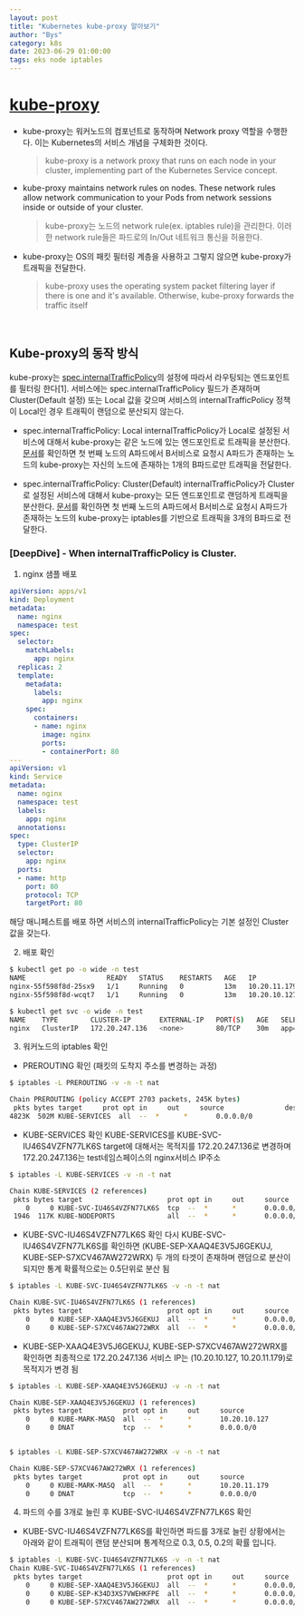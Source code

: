```yaml
---
layout: post
title: "Kubernetes kube-proxy 알아보기"
author: "Bys"
category: k8s
date: 2023-06-29 01:00:00
tags: eks node iptables
---
```


# [kube-proxy](https://kubernetes.io/docs/concepts/overview/components/#kube-proxy)  
- kube-proxy는 워커노드의 컴포넌트로 동작하며 Network proxy 역할을 수행한다. 이는 Kubernetes의 서비스 개념을 구체화한 것이다. 
  > kube-proxy is a network proxy that runs on each node in your cluster, implementing part of the Kubernetes Service concept.
- kube-proxy maintains network rules on nodes. These network rules allow network communication to your Pods from network sessions inside or outside of your cluster.
  > kube-proxy는 노드의 network rule(ex. iptables rule)을 관리한다. 이러한 network rule들은 파드로의 In/Out 네트워크 통신을 허용한다.  
- kube-proxy는 OS의 패킷 필터링 계층을 사용하고 그렇지 않으면 kube-proxy가 트래픽을 전달한다.  
  > kube-proxy uses the operating system packet filtering layer if there is one and it's available. Otherwise, kube-proxy forwards the traffic itself

<br>

## Kube-proxy의 동작 방식

kube-proxy는 [spec.internalTrafficPolicy](https://kubernetes.io/docs/concepts/services-networking/service-traffic-policy/)의 설정에 따라서 라우팅되는 엔드포인트를 필터링 한다[1]. 서비스에는 spec.internalTrafficPolicy 필드가 존재하며 Cluster(Default 설정) 또는 Local 값을 갖으며 서비스의 internalTrafficPolicy 정책이 Local인 경우 트래픽이 랜덤으로 분산되지 않는다.  

- spec.internalTrafficPolicy: Local
internalTrafficPolicy가 Local로 설정된 서비스에 대해서 kube-proxy는 같은 노드에 있는 엔드포인트로 트래픽을 분산한다. [문서](https://kubernetes.io/blog/2022/12/30/advancements-in-kubernetes-traffic-engineering/#:~:text=Figure%208%3A%20Service%20routing%20when%20internalTrafficPolicy%20is%20Local)를 확인하면 첫 번째 노드의 A파드에서 B서비스로 요청시 A파드가 존재하는 노드의 kube-proxy는 자신의 노드에 존재하는 1개의 B파드로만 트래픽을 전달한다. 

- spec.internalTrafficPolicy: Cluster(Default)
internalTrafficPolicy가 Cluster로 설정된 서비스에 대해서 kube-proxy는 모든 엔드포인트로 랜덤하게 트래픽을 분산한다. [문서](https://kubernetes.io/blog/2022/12/30/advancements-in-kubernetes-traffic-engineering/#:~:text=Figure%207%3A%20Service%20routing%20when%20internalTrafficPolicy%20is%20Cluster)를 확인하면 첫 번째 노드의 A파드에서 B서비스로 요청시 A파드가 존재하는 노드의 kube-proxy는 iptables를 기반으로 트래픽을 3개의 B파드로 전달한다. 


### [DeepDive] - When internalTrafficPolicy is Cluster.

1. nginx 샘플 배포  
```yaml
apiVersion: apps/v1
kind: Deployment
metadata:
  name: nginx
  namespace: test
spec:
  selector:
    matchLabels:
      app: nginx
  replicas: 2
  template:
    metadata:
      labels:
        app: nginx
    spec:
      containers:
      - name: nginx
        image: nginx
        ports:
        - containerPort: 80
---
apiVersion: v1
kind: Service
metadata:
  name: nginx
  namespace: test
  labels:
    app: nginx
  annotations:
spec:
  type: ClusterIP
  selector:
    app: nginx
  ports:
  - name: http
    port: 80
    protocol: TCP
    targetPort: 80
```
해당 매니페스트를 배포 하면 서비스의 internalTrafficPolicy는 기본 설정인 Cluster 값을 갖는다.  

2. 배포 확인  
```bash
$ kubectl get po -o wide -n test
NAME                    READY   STATUS    RESTARTS   AGE   IP             NODE                                              NOMINATED NODE   READINESS GATES
nginx-55f598f8d-25sx9   1/1     Running   0          13m   10.20.11.179   ip-10-20-11-149.ap-northeast-2.compute.internal   <none>           <none>
nginx-55f598f8d-wcqt7   1/1     Running   0          13m   10.20.10.127   ip-10-20-10-207.ap-northeast-2.compute.internal   <none>           <none>

$ kubectl get svc -o wide -n test
NAME    TYPE        CLUSTER-IP       EXTERNAL-IP   PORT(S)   AGE   SELECTOR
nginx   ClusterIP   172.20.247.136   <none>        80/TCP    30m   app=nginx
```


3. 워커노드의 iptables 확인  

- PREROUTING 확인 (패킷의 도착지 주소를 변경하는 과정)
```bash
$ iptables -L PREROUTING -v -n -t nat

Chain PREROUTING (policy ACCEPT 2703 packets, 245K bytes)
 pkts bytes target     prot opt in     out     source               destination
4823K  502M KUBE-SERVICES  all  --  *      *       0.0.0.0/0            0.0.0.0/0            /* kubernetes service portals */
```

- KUBE-SERVICES 확인
KUBE-SERVICES를 KUBE-SVC-IU46S4VZFN77LK6S target에 대해서는 목적지를 172.20.247.136로 변경하며 172.20.247.136는 test네임스페이스의 nginx서비스 IP주소  
```bash
$ iptables -L KUBE-SERVICES -v -n -t nat

Chain KUBE-SERVICES (2 references)
 pkts bytes target                     prot opt in     out     source               destination
    0     0 KUBE-SVC-IU46S4VZFN77LK6S  tcp  --  *      *       0.0.0.0/0            172.20.247.136       /* test/nginx:http cluster IP */ tcp dpt:80
 1946  117K KUBE-NODEPORTS             all  --  *      *       0.0.0.0/0            0.0.0.0/0            /* kubernetes service nodeports; NOTE: this must be the last rule in this chain */ ADDRTYPE match dst-type LOCAL
```


- KUBE-SVC-IU46S4VZFN77LK6S 확인
다시 KUBE-SVC-IU46S4VZFN77LK6S를 확인하면 (KUBE-SEP-XAAQ4E3V5J6GEKUJ, KUBE-SEP-S7XCV467AW272WRX) 두 개의 타겟이 존재하며 랜덤으로 분산이 되지만 통계 확률적으로는 0.5단위로 분산 됨  
```bash
$ iptables -L KUBE-SVC-IU46S4VZFN77LK6S -v -n -t nat

Chain KUBE-SVC-IU46S4VZFN77LK6S (1 references)
 pkts bytes target                     prot opt in     out     source               destination
    0     0 KUBE-SEP-XAAQ4E3V5J6GEKUJ  all  --  *      *       0.0.0.0/0            0.0.0.0/0            /* test/nginx:http -> 10.20.10.127:80 */ statistic mode random probability 0.50000000000
    0     0 KUBE-SEP-S7XCV467AW272WRX  all  --  *      *       0.0.0.0/0            0.0.0.0/0            /* test/nginx:http -> 10.20.11.179:80 */
```

- KUBE-SEP-XAAQ4E3V5J6GEKUJ, KUBE-SEP-S7XCV467AW272WRX를 확인하면 최종적으로 172.20.247.136 서비스 IP는 (10.20.10.127, 10.20.11.179)로 목적지가 변경 됨  
```bash
$ iptables -L KUBE-SEP-XAAQ4E3V5J6GEKUJ -v -n -t nat

Chain KUBE-SEP-XAAQ4E3V5J6GEKUJ (1 references)
 pkts bytes target          prot opt in     out     source               destination
    0     0 KUBE-MARK-MASQ  all  --  *      *       10.20.10.127         0.0.0.0/0            /* test/nginx:http */
    0     0 DNAT            tcp  --  *      *       0.0.0.0/0            0.0.0.0/0            /* test/nginx:http */ tcp to:10.20.10.127:80


$ iptables -L KUBE-SEP-S7XCV467AW272WRX -v -n -t nat

Chain KUBE-SEP-S7XCV467AW272WRX (1 references)
 pkts bytes target          prot opt in     out     source               destination
    0     0 KUBE-MARK-MASQ  all  --  *      *       10.20.11.179         0.0.0.0/0            /* test/nginx:http */
    0     0 DNAT            tcp  --  *      *       0.0.0.0/0            0.0.0.0/0            /* test/nginx:http */ tcp to:10.20.11.179:80
```


4. 파드의 수를 3개로 늘린 후 KUBE-SVC-IU46S4VZFN77LK6S 확인
- KUBE-SVC-IU46S4VZFN77LK6S를 확인하면 파드를 3개로 늘린 상황에서는 아래와 같이 트래픽이 랜덤 분산되며 통계적으로 0.3, 0.5, 0.2의 확률 입니다. 
```bash
$ iptables -L KUBE-SVC-IU46S4VZFN77LK6S -v -n -t nat
Chain KUBE-SVC-IU46S4VZFN77LK6S (1 references)
 pkts bytes target                     prot opt in     out     source               destination
    0     0 KUBE-SEP-XAAQ4E3V5J6GEKUJ  all  --  *      *       0.0.0.0/0            0.0.0.0/0            /* test/nginx:http -> 10.20.10.127:80 */ statistic mode random probability 0.33333333349
    0     0 KUBE-SEP-K34D3XS7VWEHKFPE  all  --  *      *       0.0.0.0/0            0.0.0.0/0            /* test/nginx:http -> 10.20.10.218:80 */ statistic mode random probability 0.50000000000
    0     0 KUBE-SEP-S7XCV467AW272WRX  all  --  *      *       0.0.0.0/0            0.0.0.0/0            /* test/nginx:http -> 10.20.11.179:80 */
```




<br><br><br>